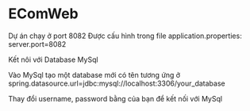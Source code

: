 # EComWeb

Dự án chạy ở port 8082
Được cấu hình trong file application.properties: server.port=8082

Kết nôi với Database MySql

Vào MySql tạo một database mới có tên tương ứng ở spring.datasource.url=jdbc:mysql://localhost:3306/your_database

Thay đổi username, password bằng của bạn để kết nối với MySql
